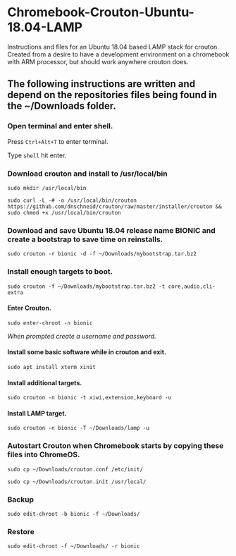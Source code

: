 # Chromebook-Crouton-Ubuntu-18.04-LAMP
Instructions and files for an Ubuntu 18.04 based LAMP stack for crouton.
Created from a desire to have a development environment on a chromebook with ARM processor, but should work anywhere crouton does.

## The following instructions are written and depend on the repositories files being found in the ~/Downloads folder.

### Open terminal and enter shell.

Press `Ctrl+Alt+T` to enter terminal.

Type `shell` hit enter.

### Download crouton and install to /usr/local/bin

`sudo mkdir /usr/local/bin`

`sudo curl -L -# -o /usr/local/bin/crouton https://github.com/dnschneid/crouton/raw/master/installer/crouton && sudo chmod +x /usr/local/bin/crouton`

### Download and save Ubuntu 18.04 release name BIONIC and create a bootstrap to save time on reinstalls.

`sudo crouton -r bionic -d -f ~/Downloads/mybootstrap.tar.bz2`

### Install enough targets to boot.

`sudo crouton -f ~/Downloads/mybootstrap.tar.bz2 -t core,audio,cli-extra`
#### Enter Crouton.
`sudo enter-chroot -n bionic`

*When prompted create a username and password.*

#### Install some basic software while in crouton and exit.
`sudo apt install xterm xinit`

#### Install additional targets.
`sudo crouton -n bionic -t xiwi,extension,keyboard -u`

#### Install LAMP target.

`sudo crouton -n bionic -T ~/Downloads/lamp -u`

### Autostart Crouton when Chromebook starts by copying these files into ChromeOS.

`sudo cp ~/Downloads/crouton.conf /etc/init/`

`sudo cp ~/Downloads/crouton.init /usr/local/`

### Backup

`sudo edit-chroot -b bionic -f ~/Downloads/`

### Restore
`sudo edit-chroot -f ~/Downloads/ -r bionic`


